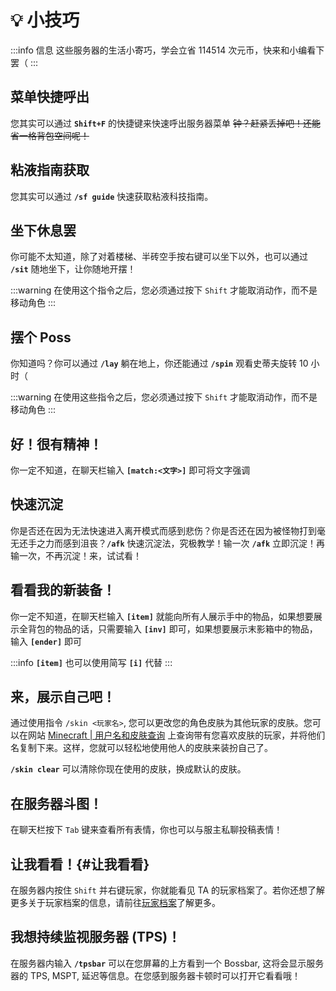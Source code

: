 # 💡 小技巧

:::info 信息
这些服务器的生活小寄巧，学会立省 114514 次元币，快来和小编看下罢（
:::

## 菜单快捷呼出

您其实可以通过 **`Shift+F`** 的快捷键来快速呼出服务器菜单 ~~钟？赶紧丢掉吧！还能省一格背包空间呢！~~

## 粘液指南获取

您其实可以通过 **`/sf guide`** 快速获取粘液科技指南。

## 坐下休息罢

你可能不太知道，除了对着楼梯、半砖空手按右键可以坐下以外，也可以通过 **`/sit`** 随地坐下，让你随地开摆！

:::warning
在使用这个指令之后，您必须通过按下 `Shift` 才能取消动作，而不是移动角色
:::

## 摆个 Poss

你知道吗？你可以通过 **`/lay`** 躺在地上，你还能通过 **`/spin`** 观看史蒂夫旋转 10 小时（

:::warning
在使用这些指令之后，您必须通过按下 `Shift` 才能取消动作，而不是移动角色
:::

## 好！很有精神！

你一定不知道，在聊天栏输入 **`[match:<文字>]`** 即可将文字强调

## 快速沉淀

你是否还在因为无法快速进入离开模式而感到悲伤？你是否还在因为被怪物打到毫无还手之力而感到沮丧？**`/afk`** 快速沉淀法，究极教学！输一次 **`/afk`** 立即沉淀！再输一次，不再沉淀！来，试试看！

## 看看我的新装备！

你一定不知道，在聊天栏输入 **`[item]`** 就能向所有人展示手中的物品，如果想要展示全背包的物品的话，只需要输入 **`[inv]`** 即可，如果想要展示末影箱中的物品，输入 **`[ender]`** 即可

:::info
**`[item]`** 也可以使用简写 **`[i]`** 代替
:::

## 来，展示自己吧！

通过使用指令 `/skin <玩家名>`, 您可以更改您的角色皮肤为其他玩家的皮肤。您可以在网站 [Minecraft | 用户名和皮肤查询](https://zh-cn.namemc.com/) 上查询带有您喜欢皮肤的玩家，并将他们名复制下来。这样，您就可以轻松地使用他人的皮肤来装扮自己了。

**`/skin clear`** 可以清除你现在使用的皮肤，换成默认的皮肤。

## 在服务器斗图！

在聊天栏按下 `Tab` 键来查看所有表情，你也可以与服主私聊投稿表情！

## 让我看看！{#让我看看}

在服务器内按住 `Shift` 并右键玩家，你就能看见 TA 的玩家档案了。若你还想了解更多关于玩家档案的信息，请前往[玩家档案](/玩法/player-profile)了解更多。

## 我想持续监视服务器 (TPS)！

在服务器内输入 **`/tpsbar`** 可以在您屏幕的上方看到一个 Bossbar, 这将会显示服务器的 TPS, MSPT, 延迟等信息。在您感到服务器卡顿时可以打开它看看哦！
